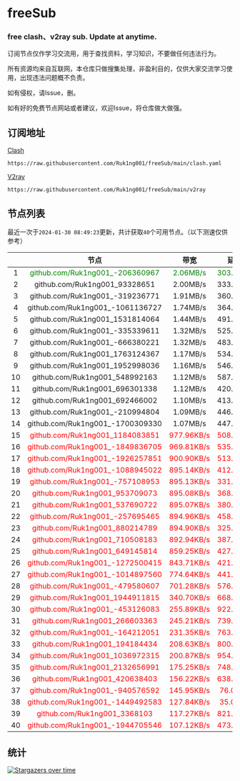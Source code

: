 # freeSub
### free clash、v2ray sub. Update at anytime.

订阅节点仅作学习交流用，用于查找资料，学习知识，不要做任何违法行为。

所有资源均来自互联网，本仓库只做搜集处理，非盈利目的，仅供大家交流学习使用，出现违法问题概不负责。

如有侵权，请Issue，删。

如有好的免费节点网站或者建议，欢迎Issue，将仓库做大做强。

## 订阅地址
[Clash](https://raw.githubusercontent.com/Ruk1ng001/freeSub/main/clash.yaml)
```
https://raw.githubusercontent.com/Ruk1ng001/freeSub/main/clash.yaml
```
[V2ray](https://raw.githubusercontent.com/Ruk1ng001/freeSub/main/v2ray)
```
https://raw.githubusercontent.com/Ruk1ng001/freeSub/main/v2ray
```

## 节点列表

最近一次于`2024-01-30 08:49:23`更新，共计获取`40`个可用节点。（以下测速仅供参考）

|  | 节点 | 带宽 | 延迟 |
|:-:|:--:|:--:|:--:|
 | 1 | <font color=green>github.com/Ruk1ng001_-206360967</font> | <font color=green>2.06MB/s</font> | <font color=green>303.00ms</font> |
 | 2 | github.com/Ruk1ng001_93328651 | 2.00MB/s | 333.00ms |
 | 3 | github.com/Ruk1ng001_-319236771 | 1.91MB/s | 360.00ms |
 | 4 | github.com/Ruk1ng001_-1061136727 | 1.74MB/s | 364.00ms |
 | 5 | github.com/Ruk1ng001_1531814064 | 1.44MB/s | 491.00ms |
 | 6 | github.com/Ruk1ng001_-335339611 | 1.32MB/s | 525.00ms |
 | 7 | github.com/Ruk1ng001_-666380221 | 1.32MB/s | 483.00ms |
 | 8 | github.com/Ruk1ng001_1763124367 | 1.17MB/s | 534.00ms |
 | 9 | github.com/Ruk1ng001_1952998036 | 1.16MB/s | 546.00ms |
 | 10 | github.com/Ruk1ng001_548992163 | 1.12MB/s | 587.00ms |
 | 11 | github.com/Ruk1ng001_696301338 | 1.12MB/s | 420.00ms |
 | 12 | github.com/Ruk1ng001_692466002 | 1.10MB/s | 413.00ms |
 | 13 | github.com/Ruk1ng001_-210994804 | 1.09MB/s | 446.00ms |
 | 14 | github.com/Ruk1ng001_-1700309330 | 1.07MB/s | 447.00ms |
 | 15 | <font color=red>github.com/Ruk1ng001_1184083851</font> | <font color=red>977.96KB/s</font> | <font color=red>508.00ms</font> |
 | 16 | <font color=red>github.com/Ruk1ng001_-1849836705</font> | <font color=red>969.81KB/s</font> | <font color=red>535.00ms</font> |
 | 17 | <font color=red>github.com/Ruk1ng001_-1926257851</font> | <font color=red>900.90KB/s</font> | <font color=red>513.00ms</font> |
 | 18 | <font color=red>github.com/Ruk1ng001_-1088945022</font> | <font color=red>895.14KB/s</font> | <font color=red>412.00ms</font> |
 | 19 | <font color=red>github.com/Ruk1ng001_-757108953</font> | <font color=red>895.13KB/s</font> | <font color=red>331.00ms</font> |
 | 20 | <font color=red>github.com/Ruk1ng001_953709073</font> | <font color=red>895.08KB/s</font> | <font color=red>368.00ms</font> |
 | 21 | <font color=red>github.com/Ruk1ng001_537690722</font> | <font color=red>895.07KB/s</font> | <font color=red>380.00ms</font> |
 | 22 | <font color=red>github.com/Ruk1ng001_-257695465</font> | <font color=red>894.96KB/s</font> | <font color=red>458.00ms</font> |
 | 23 | <font color=red>github.com/Ruk1ng001_880214789</font> | <font color=red>894.90KB/s</font> | <font color=red>325.00ms</font> |
 | 24 | <font color=red>github.com/Ruk1ng001_710508183</font> | <font color=red>892.94KB/s</font> | <font color=red>387.00ms</font> |
 | 25 | <font color=red>github.com/Ruk1ng001_649145814</font> | <font color=red>859.25KB/s</font> | <font color=red>427.00ms</font> |
 | 26 | <font color=red>github.com/Ruk1ng001_-1272500415</font> | <font color=red>843.71KB/s</font> | <font color=red>421.00ms</font> |
 | 27 | <font color=red>github.com/Ruk1ng001_-1014897560</font> | <font color=red>774.64KB/s</font> | <font color=red>441.00ms</font> |
 | 28 | <font color=red>github.com/Ruk1ng001_-479580607</font> | <font color=red>701.28KB/s</font> | <font color=red>576.00ms</font> |
 | 29 | <font color=red>github.com/Ruk1ng001_1944911815</font> | <font color=red>340.70KB/s</font> | <font color=red>668.00ms</font> |
 | 30 | <font color=red>github.com/Ruk1ng001_-453126083</font> | <font color=red>255.89KB/s</font> | <font color=red>922.00ms</font> |
 | 31 | <font color=red>github.com/Ruk1ng001_266603363</font> | <font color=red>245.21KB/s</font> | <font color=red>739.00ms</font> |
 | 32 | <font color=red>github.com/Ruk1ng001_-164212051</font> | <font color=red>231.35KB/s</font> | <font color=red>763.00ms</font> |
 | 33 | <font color=red>github.com/Ruk1ng001_194184434</font> | <font color=red>208.63KB/s</font> | <font color=red>800.00ms</font> |
 | 34 | <font color=red>github.com/Ruk1ng001_1036972315</font> | <font color=red>200.87KB/s</font> | <font color=red>954.00ms</font> |
 | 35 | <font color=red>github.com/Ruk1ng001_2132656991</font> | <font color=red>175.25KB/s</font> | <font color=red>748.00ms</font> |
 | 36 | <font color=red>github.com/Ruk1ng001_420638403</font> | <font color=red>156.22KB/s</font> | <font color=red>638.00ms</font> |
 | 37 | <font color=red>github.com/Ruk1ng001_-940576592</font> | <font color=red>145.95KB/s</font> | <font color=red>76.00ms</font> |
 | 38 | <font color=red>github.com/Ruk1ng001_-1449492583</font> | <font color=red>127.84KB/s</font> | <font color=red>35.00ms</font> |
 | 39 | <font color=red>github.com/Ruk1ng001_3368103</font> | <font color=red>117.27KB/s</font> | <font color=red>821.00ms</font> |
 | 40 | <font color=red>github.com/Ruk1ng001_-1944705546</font> | <font color=red>107.12KB/s</font> | <font color=red>473.00ms</font> |


## 统计

[![Stargazers over time](https://starchart.cc/Ruk1ng001/freeSub.svg)](https://starchart.cc/Ruk1ng001/freeSub)